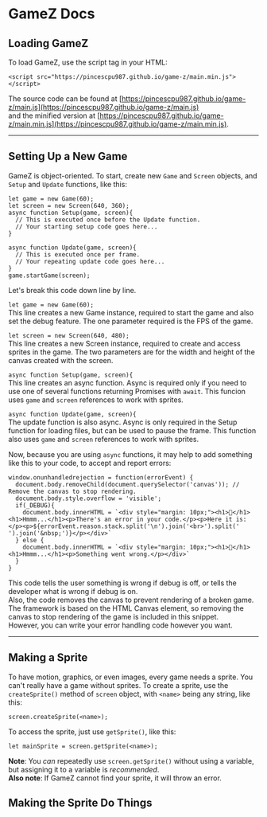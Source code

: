 # GameZ Docs

## Loading GameZ

To load GameZ, use the script tag in your HTML:
```
<script src="https://pincescpu987.github.io/game-z/main.min.js"></script>
```
The source code can be found at [https://pincescpu987.github.io/game-z/main.js](https://pincescpu987.github.io/game-z/main.js)  
and the minified version at [https://pincescpu987.github.io/game-z/main.min.js](https://pincescpu987.github.io/game-z/main.min.js).

***

## Setting Up a New Game

GameZ is object-oriented. To start, create new ```Game``` and ```Screen``` objects, and ```Setup``` and ```Update``` functions, like this:

```
let game = new Game(60);
let screen = new Screen(640, 360);
async function Setup(game, screen){
  // This is executed once before the Update function.
  // Your starting setup code goes here...
}

async function Update(game, screen){
  // This is executed once per frame.
  // Your repeating update code goes here...
}
game.startGame(screen);
```

Let's break this code down line by line.

```let game = new Game(60);```  
This line creates a new Game instance, required to start the game and also set the debug feature. The one parameter required is the FPS of the game.

```let screen = new Screen(640, 480);```  
This line creates a new Screen instance, required to create and access sprites in the game. The two parameters are for the width and height of the canvas created with the screen.

```async function Setup(game, screen){```  
This line creates an async function. Async is required only if you need to use one of several functions returning Promises with ```await```. This funcion uses ```game``` and ```screen``` references to work with sprites.

```async function Update(game, screen){```  
The update function is also async. Async is only required in the Setup function for loading files, but can be used to pause the frame. This function also uses ```game``` and ```screen``` references to work with sprites.

Now, because you are using ```async``` functions, it may help to add something like this to your code, to accept and report errors:  
```
window.onunhandledrejection = function(errorEvent) {
  document.body.removeChild(document.querySelector('canvas')); // Remove the canvas to stop rendering.
  document.body.style.overflow = 'visible';
  if(_DEBUG){
    document.body.innerHTML = `<div style="margin: 10px;"><h1>🤔</h1><h1>Hmmm...</h1><p>There's an error in your code.</p><p>Here it is:</p><p>${errorEvent.reason.stack.split('\n').join('<br>').split(' ').join('&nbsp;')}</p></div>`
  } else {
    document.body.innerHTML = `<div style="margin: 10px;"><h1>🤔</h1><h1>Hmmm...</h1><p>Something went wrong.</p></div>`
  }
}
```

This code tells the user something is wrong if debug is off, or tells the developer what is wrong if debug is on.  
Also, the code removes the canvas to prevent rendering of a broken game.  
The framework is based on the HTML Canvas element, so removing the canvas to stop rendering of the game is included in this snippet.   
However, you can write your error handling code however you want.

***

## Making a Sprite

To have motion, graphics, or even images, every game needs a sprite. You can't really have a game without sprites. To create a sprite, use the ```createSprite()``` method of ```screen``` object, with ```<name>``` being any string, like this:
```
screen.createSprite(<name>);
```

To access the sprite, just use ```getSprite()```, like this:
```
let mainSprite = screen.getSprite(<name>);
```
**Note**: You _can_ repeatedly use ```screen.getSprite()``` without using a variable, but assigning it to a variable is _recommended_.  
**Also note**: If GameZ cannot find your sprite, it will throw an error.

## Making the Sprite Do Things
